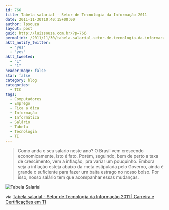 ```yaml
---
id: 766
title: Tabela salarial - Setor de Tecnologia da Informação 2011
date: 2011-11-30T10:40:15+00:00
author: lpsouza
layout: post
guid: http://luizsouza.com.br/?p=766
permalink: /2011/11/30/tabela-salarial-setor-de-tecnologia-da-informacao-2011/
aktt_notify_twitter:
  - 'yes'
  - 'yes'
aktt_tweeted:
  - "1"
  - "1"
headerImage: false
star: false
category: blog
categories:
  - TIC
tags:
  - Computadores
  - Emprego
  - Fica a dica
  - Informação
  - Informática
  - Salário
  - Tabela
  - Tecnologia
  - TI
---
```

> Como anda o seu salario neste ano? O Brasil vem crescendo economicamente, isto é fato. Porém, seguindo, bem de perto a taxa de crescimento, vem a inflação, pra variar um pouquinho. Embora seja a inflação esteja abaixo da meta estipulada pelo Governo, ainda é grande o suficiente para fazer um baita estrago no nosso bolso. Por isso, nosso salário tem que acompanhar essas mudanças.

![Tabela Salarial](https://luizsouza.com.br/wp-content/upload/2011/11/tabela-salarial-tecnologia-informacao-2011.jpg)

via [Tabela salarial - Setor de Tecnologia da Informação 2011 | Carreira e Certificações em TI](http://carreiradeti.com.br/tabela-salarial-setor-de-tecnologia-da-informacao-2011/)

